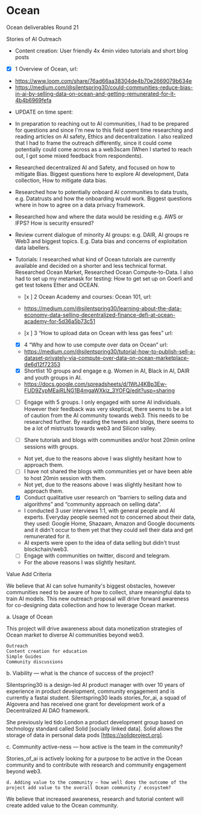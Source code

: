 # Ocean
Ocean deliverables Round 21

Stories of AI Outreach

   - Content creation: User friendly 4x 4min video tutorials and short blog posts
   - [x] 1 Overview of Ocean, url:
   - https://www.loom.com/share/76ad66aa38304de4b70e2669079b634e
   - https://medium.com/@silentspring30/could-communities-reduce-bias-in-ai-by-selling-data-on-ocean-and-getting-remunerated-for-it-4b4b6969fefa


  * UPDATE on time spent: 
   * In preparation to reaching out to AI communities, I had to be prepared for questions and since I'm new to this field spent time researching and reading articles on AI safety, Ethics and decentralization. I also realized that I had to frame the outreach differently, since it could come potentially could come across as a web3scam (When I started to reach out, I got some mixed feedback from respondents).
 
  * Researched decentralized AI and Safety, and focused on how to mitigate Bias. Biggest questions here to explore AI development, Data collection, How to mitigate data bias.
  * Researched how to potentially onboard AI communities to data trusts, e.g. Datatrusts and how the onboarding would work. Biggest questions where in how to agree on a data privacy framework.
  * Researched how and where the data would be residing e.g. AWS or IFPS? How is security ensured?
  * Review current dialogue of minority AI groups: e.g. DAIR, AI groups re Web3 and biggest topics. E.g. Data bias and concerns of exploitation data labellers.
 
 * Tutorials: I researched what kind of Ocean tutorials are currently available and decided on a shorter and less technical format. 
  Researched Ocean Market, Researched Ocean Compute-to-Data.
  I also had to set up my metamask for testing: How to get set up on Goerli and get test tokens Ether and OCEAN. 
   
   - [x ] 2 Ocean Academy and courses: Ocean 101, url:
   - https://medium.com/@silentspring30/learning-about-the-data-economy-data-selling-decentralized-finance-defi-at-ocean-academy-for-5d36a5b73c51
   
   - [x ] 3 “How to upload data on Ocean with less gas fees” url:
   
   - [x] 4 “Why and how to use compute over data on Ocean” url: 
   - https://medium.com/@silentspring30/tutorial-how-to-publish-sell-a-dataset-privately-via-compute-over-data-on-ocean-marketplace-de6d12f72353
   
   - [X] Shortlist 10 groups and engage e.g. Women in AI, Black in AI, DAIR and youth groups in AI.
   - https://docs.google.com/spreadsheets/d/1WtJ4KBp3Ew-FUD9ZypMEaiRLNG1B4mgaWXkiz_3YOFQ/edit?usp=sharing
   
   - [ ] Engage with 5 groups. I only engaged with some AI individuals. However their feedback was very skeptical, there seems to be a lot of caution from the AI community towards web3. This needs to be researched further. By reading the tweets and blogs, there seems to be a lot of mistrusts towards web3 and Silicon valley.
   
   - [ ] Share tutorials and blogs with communities and/or host 20min online sessions with groups.
   - Not yet, due to the reasons above I was slightly hesitant how to approach them.  
   
   - [ ] I have not shared the blogs with communities yet or have been able to host 20min session with them.
    - Not yet, due to the reasons above I was slightly hesitant how to approach them.
    
   - [X] Conduct qualitative user research on “barriers to selling data and algorithms” and “community approach on selling data”.
   - I conducted 3 user interviews 1:1, with general people and AI experts. Everyday people seemed not to concerned about their data, they used: Google Home, Shazaam, Amazon and Google documents and it didn't occur to them yet that they could sell their data and get remunerated for it.
   - AI experts were open to the idea of data selling but didn't trust blockchain/web3. 
   
   - [ ] Engage with communities on twitter, discord and telegram.
   - For the above reasons I was slightly hesitant.

Value Add Criteria

We believe that AI can solve humanity's biggest obstacles, however communities need to be aware of how to collect, share meaningful data to train AI models. This new outreach proposal will drive forward awareness for co-designing data collection and how to leverage Ocean market.


a. Usage of Ocean

This project will drive awareness about data monetization strategies of Ocean market to diverse AI communities beyond web3.


    Outreach
    Content creation for education
    Simple Guides
    Community discussions


b. Viability — what is the chance of success of the project?

Silentspring30 is a design-led AI product manager with over 10 years of experience in product development, community engagement and is currently a fastai student. Silentspring30 leads stories_for_ai, a squad of Algovera and has received one grant for development work of a Decentralized AI DAO framework. 


She previously led tido London a product development group based on technology standard called Solid [socially linked data]. Solid allows the storage of data in personal data pods [https://solidproject.org].


c. Community active-ness — how active is the team in the community?

Stories_of_ai is actively looking for a purpose to be active in the Ocean community and to contribute with research and community engagement beyond web3.

    d. Adding value to the community — how well does the outcome of the project add value to the overall Ocean community / ecosystem? 


We believe that increased awareness, research and tutorial content will create added value to the Ocean community.


